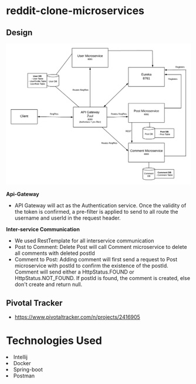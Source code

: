 # reddit-clone-microservices
## Design
![design](images/design.png)

**Api-Gateway**
- API Gateway will act as the Authentication service. Once the validity of the token is confirmed, a pre-filter is applied to send to all route the username and userId in the request header.

**Inter-service Communication**
- We used RestTemplate for all interservice communication
- Post to Comment: Delete Post will call Comment microservice to delete all comments with deleted postId
- Comment to Post: Adding comment will first send a request to Post microservice with postId to confirm the existence of the postId. Comment will send either a HttpStatus.FOUND or HttpStatus.NOT_FOUND. If postId is found, the comment is created, else don't create and return null.


## Pivotal Tracker
- https://www.pivotaltracker.com/n/projects/2416905

# Technologies Used
<li>
  Intellij
<li>
  Docker
<li>  
  Spring-boot
 <li> 
  Postman
